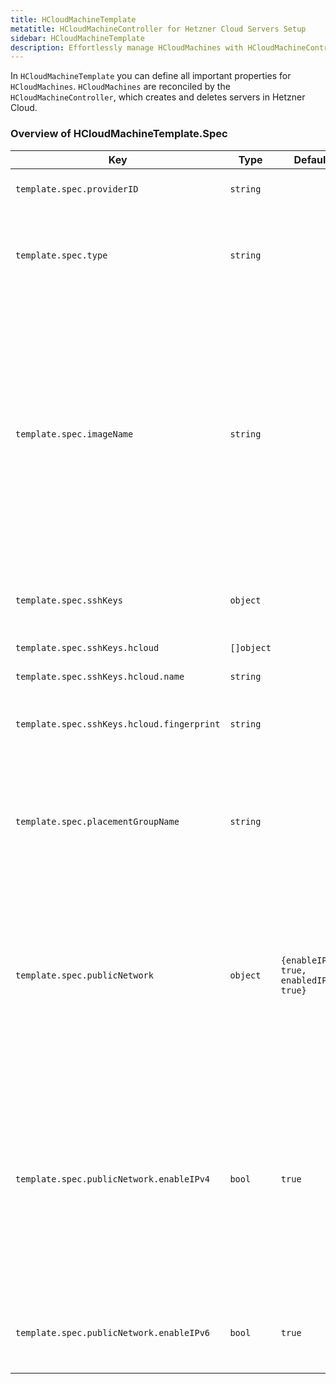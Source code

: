 ```yaml
---
title: HCloudMachineTemplate
metatitle: HCloudMachineController for Hetzner Cloud Servers Setup
sidebar: HCloudMachineTemplate
description: Effortlessly manage HCloudMachines with HCloudMachineController. Set SSH keys, specify placement group, and configure IPv4/IPv6 settings seamlessly.
---
```


In `HCloudMachineTemplate` you can define all important properties for `HCloudMachines`. `HCloudMachines` are reconciled by the `HCloudMachineController`, which creates and deletes servers in Hetzner Cloud.

### Overview of HCloudMachineTemplate.Spec

| Key                                        | Type       | Default                                 | Required | Description                                                                                                                                                                                                                                                                                     |
| ------------------------------------------ | ---------- | --------------------------------------- | -------- | ----------------------------------------------------------------------------------------------------------------------------------------------------------------------------------------------------------------------------------------------------------------------------------------------- |
| `template.spec.providerID`                 | `string`   |                                         | no       | ProviderID set by controller                                                                                                                                                                                                                                                                    |
| `template.spec.type`                       | `string`   |                                         | yes      | Desired server type of server in Hetzner's Cloud API. Example: cpx11                                                                                                                                                                                                                            |
| `template.spec.imageName`                  | `string`   |                                         | yes      | Specifies desired image of server. ImageName can reference an image uploaded to Hetzner API in two ways: either directly as name of an image, or as label of an image (see [here](/docs/caph/02-topics/03-node-image.md) for more details)                                                      |
| `template.spec.sshKeys`                    | `object`   |                                         | no       | SSHKeys that are scoped to this machine                                                                                                                                                                                                                                                         |
| `template.spec.sshKeys.hcloud`             | `[]object` |                                         | no       | SSH keys for HCloud                                                                                                                                                                                                                                                                             |
| `template.spec.sshKeys.hcloud.name`        | `string`   |                                         | yes      | Name of SSH key                                                                                                                                                                                                                                                                                 |
| `template.spec.sshKeys.hcloud.fingerprint` | `string`   |                                         | no       | Fingerprint of SSH key - used by the controller                                                                                                                                                                                                                                                 |
| `template.spec.placementGroupName`         | `string`   |                                         | no       | Placement group of the machine in HCloud API, must be referencing an existing placement group                                                                                                                                                                                                   |
| `template.spec.publicNetwork`              | `object`   | `{enableIPv4: true, enabledIPv6: true}` | no       | Specs about primary IP address of server. If both IPv4 and IPv6 are disabled, then the private network has to be enabled                                                                                                                                                                        |
| `template.spec.publicNetwork.enableIPv4`   | `bool`     | `true`                                  | no       | Defines whether server has IPv4 address enabled. As Hetzner load balancers require an IPv4 address, this setting will be ignored and set to true if there is no private net.                                                                                                                    |
| `template.spec.publicNetwork.enableIPv6`   | `bool`     | `true`                                  | no       | Defines whether server has IPv6 address enabled                                                                                                                                                                                                                                                 |

